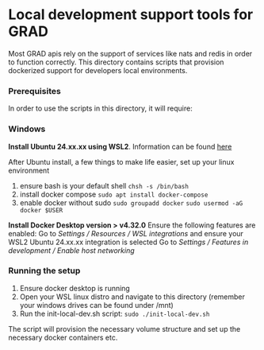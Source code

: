 # Local development support tools for GRAD
Most GRAD apis rely on the support of services like nats and redis in order to function correctly. This directory contains scripts that provision dockerized support for developers local environments.
### Prerequisites
In order to use the scripts in this directory, it will require:

### Windows

**Install Ubuntu 24.xx.xx using WSL2**. Information can be found [here](https://learn.microsoft.com/en-us/windows/wsl/install)

After Ubuntu install, a few things to make life easier, set up your linux environment
1. ensure bash is your default shell
`chsh -s /bin/bash`
2. install docker compose
`sudo apt install docker-compose`
3. enable docker without sudo
`sudo groupadd docker`
`sudo usermod -aG docker $USER`

**Install Docker Desktop version > v4.32.0**
Ensure the following features are enabled:
Go to *Settings / Resources / WSL integrations* and ensure your WSL2 Ubuntu 24.xx.xx integration is selected
Go to *Settings / Features in development / Enable host networking*

### Running the setup
1. Ensure docker desktop is running
2. Open your WSL linux distro and navigate to this directory (remember your windows drives can be found under /mnt)
3. Run the init-local-dev.sh script: `sudo ./init-local-dev.sh`

The script will provision the necessary volume structure and set up the necessary docker containers etc.


